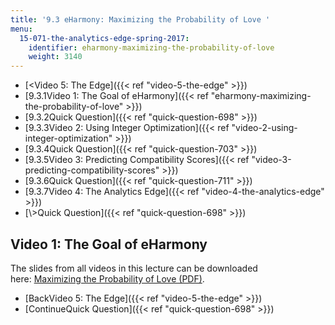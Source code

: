 ```yaml
---
title: '9.3 eHarmony: Maximizing the Probability of Love '
menu:
  15-071-the-analytics-edge-spring-2017:
    identifier: eharmony-maximizing-the-probability-of-love
    weight: 3140
---
```

*   [<Video 5: The Edge]({{< ref "video-5-the-edge" >}})
*   [9.3.1Video 1: The Goal of eHarmony]({{< ref "eharmony-maximizing-the-probability-of-love" >}})
*   [9.3.2Quick Question]({{< ref "quick-question-698" >}})
*   [9.3.3Video 2: Using Integer Optimization]({{< ref "video-2-using-integer-optimization" >}})
*   [9.3.4Quick Question]({{< ref "quick-question-703" >}})
*   [9.3.5Video 3: Predicting Compatibility Scores]({{< ref "video-3-predicting-compatibility-scores" >}})
*   [9.3.6Quick Question]({{< ref "quick-question-711" >}})
*   [9.3.7Video 4: The Analytics Edge]({{< ref "video-4-the-analytics-edge" >}})
*   [\\>Quick Question]({{< ref "quick-question-698" >}})

Video 1: The Goal of eHarmony
-----------------------------

The slides from all videos in this lecture can be downloaded here: [Maximizing the Probability of Love (PDF)](https://open-learning-course-data.s3.amazonaws.com/15-071-the-analytics-edge-spring-2017/9a6b539841f8c9f7804373dee5cec78b_MIT15_071S17_Unit9_eHarmony.pdf).

*   [BackVideo 5: The Edge]({{< ref "video-5-the-edge" >}})
*   [ContinueQuick Question]({{< ref "quick-question-698" >}})